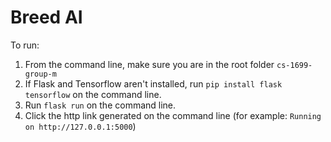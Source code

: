 #
# Breed AI

To run:

1. From the command line, make sure you are in the root folder `cs-1699-group-m`
2. If Flask and Tensorflow aren't installed, run `pip install flask tensorflow`  on the command line.
3. Run `flask run` on the command line. 
4. Click the http link generated on the command line (for example: `Running on http://127.0.0.1:5000`)
 
